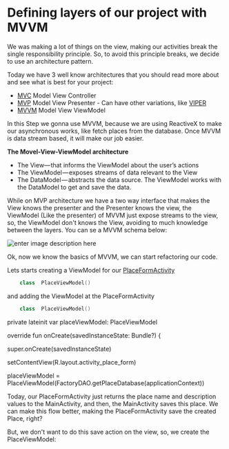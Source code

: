 # Defining layers of our project with MVVM

We was making a lot of things on the view, making our activities break the single responsibility principle. So, to avoid this principle breaks, we decide to use  an architecture pattern.

Today we have 3 well know architectures that you should read more about and see what is best for your project:
-  [MVC](https://medium.com/upday-devs/android-architecture-patterns-part-1-model-view-controller-3baecef5f2b6)	Model View Controller
-	[MVP](https://medium.com/upday-devs/android-architecture-patterns-part-2-model-view-presenter-8a6faaae14a5) Model View Presenter - Can have other variations, like [VIPER](http://luboganev.github.io/blog/clean-architecture-pt1/)
-	[MVVM](https://medium.com/upday-devs/android-architecture-patterns-part-3-model-view-viewmodel-e7eeee76b73b) Model View ViewModel 

In this Step we gonna use MVVM, because we are using ReactiveX to make our asynchronous works, like fetch places from the database. Once MVVM is data stream based, it will make our job easier.

**The Movel-View-ViewModel architecture**
-   The  View— that informs the ViewModel about the user’s actions
-   The  ViewModel — exposes streams of data relevant to the View
-   The  DataModel — abstracts the data source. The ViewModel works with the DataModel to get and save the data.

While on MVP architecture we have a two way interface that makes the View knows the presenter and the Presenter knows the view, the ViewModel (Like the presenter) of MVVM just expose streams to the view, so, the ViewModel don't knows the View, avoiding to much knowledge between the layers. You can se a MVVM schema below:

![enter image description here](https://cdn-images-1.medium.com/max/800/0*5mD214cjNXU-V6lf.png)

Ok, now we know the basics of MVVM, we can start refactoring our code.

Lets starts creating a ViewModel for our [PlaceFormActivity](https://github.com/roubertedgar/workshoptw/blob/step-4/app/src/main/java/workshoptw/com/work_shop_tw/views/place/PLaceFormActivity.kt)

```kotlin
	class  PlaceViewModel() 
``` 
and adding the ViewModel at the PlaceFormActivity

```kotlin
	class  PlaceViewModel() 
``` 
private lateinit var placeViewModel: PlaceViewModel

override fun onCreate(savedInstanceState: Bundle?) {

super.onCreate(savedInstanceState)

setContentView(R.layout.activity_place_form)

placeViewModel = PlaceViewModel(FactoryDAO.getPlaceDatabase(applicationContext))

Today, our PlaceFormActivity just returns the place name and description values to the MainActivity, and then, the MainActivity saves this place. 
We can make this flow better, making the PlaceFormActivity save the created Place, right? 

But, we don't want to do this save action on the view, so, we create the PlaceViewModel:



<!--stackedit_data:
eyJoaXN0b3J5IjpbMTY1MDA2NDk2OSwxMjIyODI3MzE5LDE2MT
kzNjc4NCwtMTk5OTQ1ODE4NiwtOTcyOTQ3OTcsLTEyMzAwNDE3
NjgsMjgwNzg4ODM5XX0=
-->